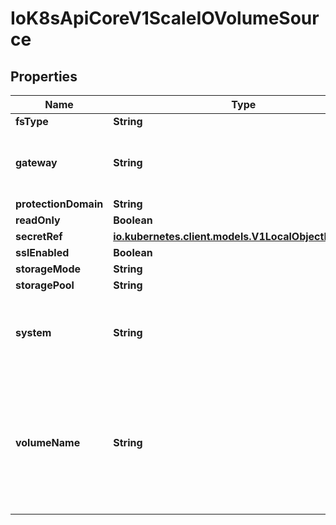 

# IoK8sApiCoreV1ScaleIOVolumeSource

## Properties

Name | Type | Description | Notes
------------ | ------------- | ------------- | -------------
**fsType** | **String** |  |  [optional]
**gateway** | **String** | The host address of the ScaleIO API Gateway. |  [optional]
**protectionDomain** | **String** |  |  [optional]
**readOnly** | **Boolean** |  |  [optional]
**secretRef** | [**io.kubernetes.client.models.V1LocalObjectReference**](io.kubernetes.client.models.V1LocalObjectReference.md) |  |  [optional]
**sslEnabled** | **Boolean** |  |  [optional]
**storageMode** | **String** |  |  [optional]
**storagePool** | **String** |  |  [optional]
**system** | **String** | The name of the storage system as configured in ScaleIO. |  [optional]
**volumeName** | **String** | The name of a volume already created in the ScaleIO system that is associated with this volume source. |  [optional]



